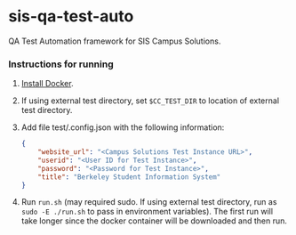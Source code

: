 # sis-qa-test-auto

QA Test Automation framework for SIS Campus Solutions.


### Instructions for running
1. [Install Docker](https://docs.docker.com/installation/).
1. If using external test directory, set `$CC_TEST_DIR` to location of external test directory.
1. Add file test/.config.json with the following information:

    ```json
    {
        "website_url": "<Campus Solutions Test Instance URL>",
        "userid": "<User ID for Test Instance>",
        "password": "<Password for Test Instance>",
        "title": "Berkeley Student Information System"
    }
    ```

1. Run `run.sh` (may required sudo. If using external test directory, run as `sudo -E ./run.sh` to 
pass in environment variables). The first run will take longer since the docker container will be 
downloaded and then run.
